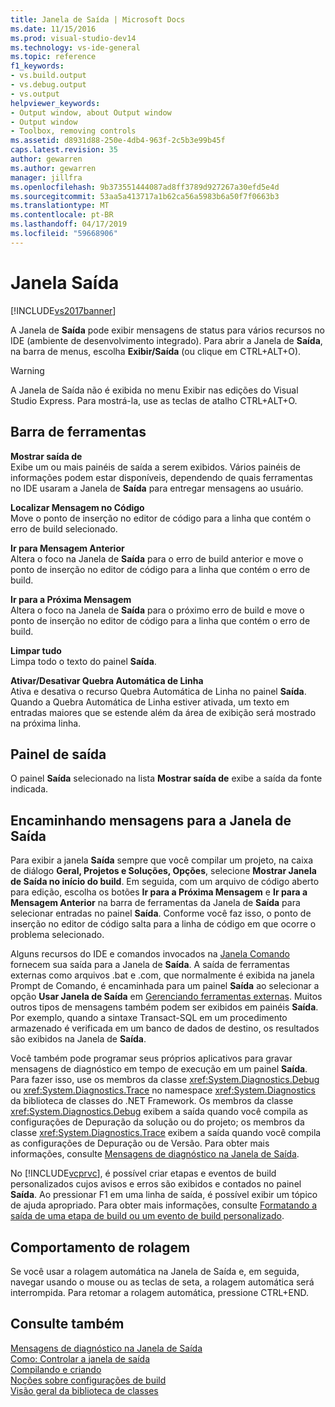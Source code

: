 ```yaml
---
title: Janela de Saída | Microsoft Docs
ms.date: 11/15/2016
ms.prod: visual-studio-dev14
ms.technology: vs-ide-general
ms.topic: reference
f1_keywords:
- vs.build.output
- vs.debug.output
- vs.output
helpviewer_keywords:
- Output window, about Output window
- Output window
- Toolbox, removing controls
ms.assetid: d8931d88-250e-4db4-963f-2c5b3e99b45f
caps.latest.revision: 35
author: gewarren
ms.author: gewarren
manager: jillfra
ms.openlocfilehash: 9b373551444087ad8ff3789d927267a30efd5e4d
ms.sourcegitcommit: 53aa5a413717a1b62ca56a5983b6a50f7f0663b3
ms.translationtype: MT
ms.contentlocale: pt-BR
ms.lasthandoff: 04/17/2019
ms.locfileid: "59668906"
---
```

# <a name="output-window"></a>Janela Saída
[!INCLUDE[vs2017banner](../../includes/vs2017banner.md)]

A Janela de **Saída** pode exibir mensagens de status para vários recursos no IDE (ambiente de desenvolvimento integrado). Para abrir a Janela de **Saída**, na barra de menus, escolha **Exibir/Saída** (ou clique em CTRL+ALT+O).  
  
> [!WARNING]
>  A Janela de Saída não é exibida no menu Exibir nas edições do Visual Studio Express. Para mostrá-la, use as teclas de atalho CTRL+ALT+O.  
  
## <a name="toolbar"></a>Barra de ferramentas  
 **Mostrar saída de**  
 Exibe um ou mais painéis de saída a serem exibidos. Vários painéis de informações podem estar disponíveis, dependendo de quais ferramentas no IDE usaram a Janela de **Saída** para entregar mensagens ao usuário.  
  
 **Localizar Mensagem no Código**  
 Move o ponto de inserção no editor de código para a linha que contém o erro de build selecionado.  
  
 **Ir para Mensagem Anterior**  
 Altera o foco na Janela de **Saída** para o erro de build anterior e move o ponto de inserção no editor de código para a linha que contém o erro de build.  
  
 **Ir para a Próxima Mensagem**  
 Altera o foco na Janela de **Saída** para o próximo erro de build e move o ponto de inserção no editor de código para a linha que contém o erro de build.  
  
 **Limpar tudo**  
 Limpa todo o texto do painel **Saída**.  
  
 **Ativar/Desativar Quebra Automática de Linha**  
 Ativa e desativa o recurso Quebra Automática de Linha no painel **Saída**. Quando a Quebra Automática de Linha estiver ativada, um texto em entradas maiores que se estende além da área de exibição será mostrado na próxima linha.  
  
## <a name="output-pane"></a>Painel de saída  
 O painel **Saída** selecionado na lista **Mostrar saída de** exibe a saída da fonte indicada.  
  
## <a name="routing-messages-to-the-output-window"></a>Encaminhando mensagens para a Janela de Saída  
 Para exibir a janela **Saída** sempre que você compilar um projeto, na caixa de diálogo **Geral, Projetos e Soluções, Opções**, selecione **Mostrar Janela de Saída no início do build**. Em seguida, com um arquivo de código aberto para edição, escolha os botões **Ir para a Próxima Mensagem** e **Ir para a Mensagem Anterior** na barra de ferramentas da Janela de **Saída** para selecionar entradas no painel **Saída**. Conforme você faz isso, o ponto de inserção no editor de código salta para a linha de código em que ocorre o problema selecionado.  
  
 Alguns recursos do IDE e comandos invocados na [Janela Comando](../../ide/reference/command-window.md) fornecem sua saída para a Janela de **Saída**. A saída de ferramentas externas como arquivos .bat e .com, que normalmente é exibida na janela Prompt de Comando, é encaminhada para um painel **Saída** ao selecionar a opção **Usar Janela de Saída** em [Gerenciando ferramentas externas](../../ide/managing-external-tools.md). Muitos outros tipos de mensagens também podem ser exibidos em painéis **Saída**. Por exemplo, quando a sintaxe Transact-SQL em um procedimento armazenado é verificada em um banco de dados de destino, os resultados são exibidos na Janela de **Saída**.  
  
 Você também pode programar seus próprios aplicativos para gravar mensagens de diagnóstico em tempo de execução em um painel **Saída**. Para fazer isso, use os membros da classe <xref:System.Diagnostics.Debug> ou <xref:System.Diagnostics.Trace> no namespace <xref:System.Diagnostics> da biblioteca de classes do .NET Framework. Os membros da classe <xref:System.Diagnostics.Debug> exibem a saída quando você compila as configurações de Depuração da solução ou do projeto; os membros da classe <xref:System.Diagnostics.Trace> exibem a saída quando você compila as configurações de Depuração ou de Versão. Para obter mais informações, consulte [Mensagens de diagnóstico na Janela de Saída](../../debugger/diagnostic-messages-in-the-output-window.md).  
  
 No [!INCLUDE[vcprvc](../../includes/vcprvc-md.md)], é possível criar etapas e eventos de build personalizados cujos avisos e erros são exibidos e contados no painel **Saída**. Ao pressionar F1 em uma linha de saída, é possível exibir um tópico de ajuda apropriado. Para obter mais informações, consulte [Formatando a saída de uma etapa de build ou um evento de build personalizado](http://msdn.microsoft.com/library/92ad3e38-24d7-4b89-90e6-5a16f5f998da).  
  
## <a name="scrolling-behavior"></a>Comportamento de rolagem  
 Se você usar a rolagem automática na Janela de Saída e, em seguida, navegar usando o mouse ou as teclas de seta, a rolagem automática será interrompida. Para retomar a rolagem automática, pressione CTRL+END.  
  
## <a name="see-also"></a>Consulte também  
 [Mensagens de diagnóstico na Janela de Saída](../../debugger/diagnostic-messages-in-the-output-window.md)   
 [Como: Controlar a janela de saída](http://msdn.microsoft.com/library/91aebd15-8854-4a7a-9f7d-57376fb4e858)   
 [Compilando e criando](../../ide/compiling-and-building-in-visual-studio.md)   
 [Noções sobre configurações de build](../../ide/understanding-build-configurations.md)   
 [Visão geral da biblioteca de classes](http://msdn.microsoft.com/library/7e4c5921-955d-4b06-8709-101873acf157)
